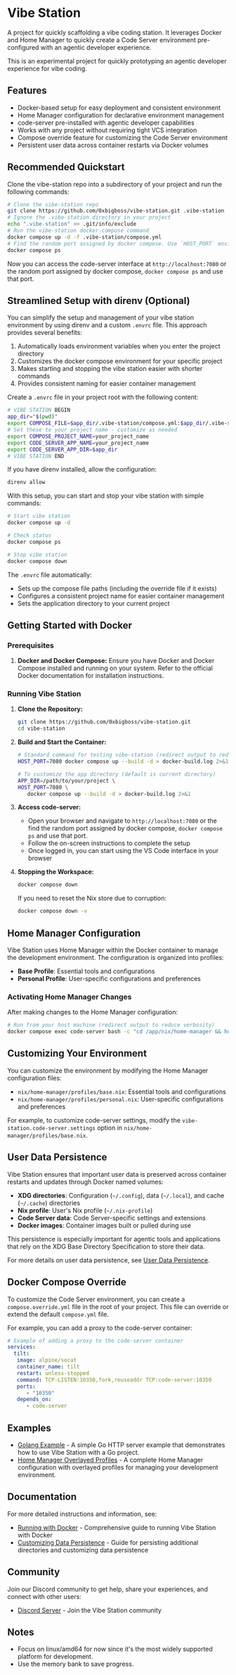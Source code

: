 # Vibe Station

A project for quickly scaffolding a vibe coding station. It leverages Docker and Home Manager to quickly create a Code Server environment pre-configured with an agentic developer experience.

This is an experimental project for quickly prototyping an agentic developer experience for vibe coding.

## Features

- Docker-based setup for easy deployment and consistent environment
- Home Manager configuration for declarative environment management
- code-server pre-installed with agentic developer capabilities
- Works with any project without requiring tight VCS integration
- Compose override feature for customizing the Code Server environment
- Persistent user data across container restarts via Docker volumes

## Recommended Quickstart

Clone the vibe-station repo into a subdirectory of your project and run the following commands:

```bash
# Clone the vibe-station repo
git clone https://github.com/0xbigboss/vibe-station.git .vibe-station
# Ignore the .vibe-station directory in your project
echo ".vibe-station" >> .git/info/exclude
# Run the vibe-station docker-compose command
docker compose up -d -f .vibe-station/compose.yml
# Find the random port assigned by docker compose. Use `HOST_PORT` environment variable to specify a custom port.
docker compose ps
```

Now you can access the code-server interface at `http://localhost:7080` or the random port assigned by docker compose, `docker compose ps` and use that port.

## Streamlined Setup with direnv (Optional)

You can simplify the setup and management of your vibe station environment by using direnv and a custom `.envrc` file. This approach provides several benefits:

1. Automatically loads environment variables when you enter the project directory
2. Customizes the docker compose environment for your specific project
3. Makes starting and stopping the vibe station easier with shorter commands
4. Provides consistent naming for easier container management

Create a `.envrc` file in your project root with the following content:

```bash
# VIBE STATION BEGIN
app_dir="$(pwd)"
export COMPOSE_FILE=$app_dir/.vibe-station/compose.yml:$app_dir/.vibe-station/compose.override.yml
# Set these to your project name - customize as needed
export COMPOSE_PROJECT_NAME=your_project_name
export CODE_SERVER_APP_NAME=your_project_name
export CODE_SERVER_APP_DIR=$app_dir
# VIBE STATION END
```

If you have direnv installed, allow the configuration:

```bash
direnv allow
```

With this setup, you can start and stop your vibe station with simple commands:

```bash
# Start vibe station
docker compose up -d

# Check status
docker compose ps

# Stop vibe station
docker compose down
```

The `.envrc` file automatically:
- Sets up the compose file paths (including the override file if it exists)
- Configures a consistent project name for easier container management
- Sets the application directory to your current project

## Getting Started with Docker

### Prerequisites

1. **Docker and Docker Compose:** Ensure you have Docker and Docker Compose installed and running on your system. Refer to the official Docker documentation for installation instructions.

### Running Vibe Station

1. **Clone the Repository:**
   ```bash
   git clone https://github.com/0xbigboss/vibe-station.git
   cd vibe-station
   ```

2. **Build and Start the Container:**
   ```bash
   # Standard command for testing vibe-station (redirect output to reduce verbosity)
   HOST_PORT=7080 docker compose up --build -d > docker-build.log 2>&1

   # To customize the app directory (default is current directory)
   APP_DIR=/path/to/your/project \
   HOST_PORT=7080 \
      docker compose up --build -d > docker-build.log 2>&1
   ```

3. **Access code-server:**
   - Open your browser and navigate to `http://localhost:7080` or the find the random port assigned by docker compose, `docker compose ps` and use that port.
   - Follow the on-screen instructions to complete the setup
   - Once logged in, you can start using the VS Code interface in your browser

4. **Stopping the Workspace:**
   ```bash
   docker compose down
   ```

   If you need to reset the Nix store due to corruption:
   ```bash
   docker compose down -v
   ```

## Home Manager Configuration

Vibe Station uses Home Manager within the Docker container to manage the development environment. The configuration is organized into profiles:

- **Base Profile**: Essential tools and configurations
- **Personal Profile**: User-specific configurations and preferences

### Activating Home Manager Changes

After making changes to the Home Manager configuration:

```bash
# Run from your host machine (redirect output to reduce verbosity)
docker compose exec code-server bash -c "cd /app/nix/home-manager && home-manager switch --flake .#coder" > home-manager-switch.log 2>&1
```

## Customizing Your Environment

You can customize the environment by modifying the Home Manager configuration files:

- `nix/home-manager/profiles/base.nix`: Essential tools and configurations
- `nix/home-manager/profiles/personal.nix`: User-specific configurations and preferences

For example, to customize code-server settings, modify the `vibe-station.code-server.settings` option in `nix/home-manager/profiles/base.nix`.

## User Data Persistence

Vibe Station ensures that important user data is preserved across container restarts and updates through Docker named volumes:

- **XDG directories**: Configuration (`~/.config`), data (`~/.local`), and cache (`~/.cache`) directories
- **Nix profile**: User's Nix profile (`~/.nix-profile`)
- **Code Server data**: Code Server-specific settings and extensions
- **Docker images**: Container images built or pulled during use

This persistence is especially important for agentic tools and applications that rely on the XDG Base Directory Specification to store their data.

For more details on user data persistence, see [User Data Persistence](docs/user-data-persistence.md).

## Docker Compose Override

To customize the Code Server environment, you can create a `compose.override.yml` file in the root of your project. This file can override or extend the default `compose.yml` file.

For example, you can add a proxy to the code-server container:

```yml
# Example of adding a proxy to the code-server container
services:
  tilt:
   image: alpine/socat
   container_name: tilt
   restart: unless-stopped
   command: TCP-LISTEN:10350,fork,reuseaddr TCP:code-server:10350
   ports:
      - "10350"
   depends_on:
      - code-server
```

## Examples

- [Golang Example](examples/golang/README.md) - A simple Go HTTP server example that demonstrates how to use Vibe Station with a Go project.
- [Home Manager Overlayed Profiles](nix/home-manager/README.md) - A complete Home Manager configuration with overlayed profiles for managing your development environment.

## Documentation

For more detailed instructions and information, see:

- [Running with Docker](docs/running-with-docker.md) - Comprehensive guide to running Vibe Station with Docker
- [Customizing Data Persistence](docs/customizing-data-persistence.md) - Guide for persisting additional directories and customizing data persistence

## Community

Join our Discord community to get help, share your experiences, and connect with other users:

- [Discord Server](https://discord.gg/uc6uSBQtve) - Join the Vibe Station community

## Notes

- Focus on linux/amd64 for now since it's the most widely supported platform for development.
- Use the memory bank to save progress.
